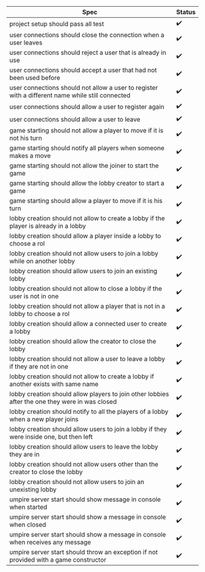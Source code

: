 |Spec|Status|
|----|------|
| project setup should pass all test | :heavy_check_mark: |
| user connections should close the connection when a user leaves | :heavy_check_mark: |
| user connections should reject a user that is already in use | :heavy_check_mark: |
| user connections should accept a user that had not been used before | :heavy_check_mark: |
| user connections should not allow a user to register with a different name while still connected | :heavy_check_mark: |
| user connections should allow a user to register again | :heavy_check_mark: |
| user connections should allow a user to leave | :heavy_check_mark: |
| game starting should not allow a player to move if it is not his turn | :heavy_check_mark: |
| game starting should notify all players when someone makes a move | :heavy_check_mark: |
| game starting should not allow the joiner to start the game | :heavy_check_mark: |
| game starting should allow the lobby creator to start a game | :heavy_check_mark: |
| game starting should allow a player to move if it is his turn | :heavy_check_mark: |
| lobby creation should not allow to create a lobby if the player is already in a lobby | :heavy_check_mark: |
| lobby creation should allow a player inside a lobby to choose a rol | :heavy_check_mark: |
| lobby creation should not allow users to join a lobby while on another lobby | :heavy_check_mark: |
| lobby creation should allow users to join an existing lobby | :heavy_check_mark: |
| lobby creation should not allow to close a lobby if the user is not in one | :heavy_check_mark: |
| lobby creation should not allow a player that is not in a lobby to choose a rol | :heavy_check_mark: |
| lobby creation should allow a connected user to create a lobby | :heavy_check_mark: |
| lobby creation should allow the creator to close the lobby | :heavy_check_mark: |
| lobby creation should not allow a user to leave a lobby if they are not in one | :heavy_check_mark: |
| lobby creation should not allow to create a lobby if another exists with same name | :heavy_check_mark: |
| lobby creation should allow players to join other lobbies after the one they were in was closed | :heavy_check_mark: |
| lobby creation should notify to all the players of a lobby when a new player joins | :heavy_check_mark: |
| lobby creation should allow users to join a lobby if they were inside one, but then left | :heavy_check_mark: |
| lobby creation should allow users to leave the lobby they are in | :heavy_check_mark: |
| lobby creation should not allow users other than the creator to close the lobby | :heavy_check_mark: |
| lobby creation should not allow users to join an unexisting lobby | :heavy_check_mark: |
| umpire server start should show message in console when started | :heavy_check_mark: |
| umpire server start should show a message in console when closed | :heavy_check_mark: |
| umpire server start should show a message in console when receives any message | :heavy_check_mark: |
| umpire server start should throw an exception if not provided with a game constructor | :heavy_check_mark: |
